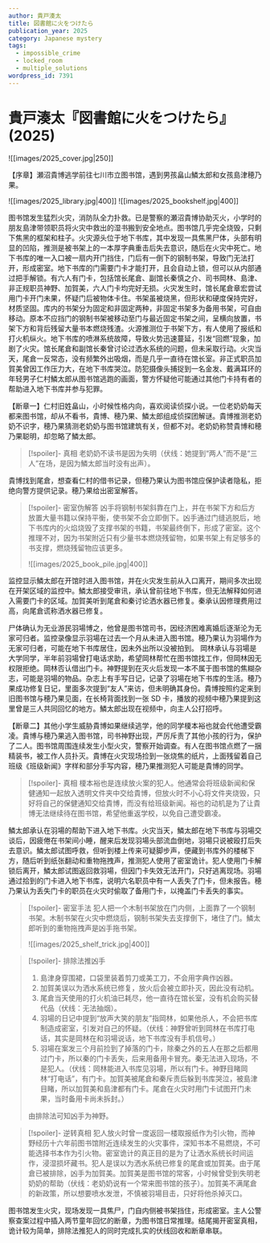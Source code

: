 ```yaml
---
author: 貴戸湊太
title: 図書館に火をつけたら
publication_year: 2025
category: Japanese mystery
tags:
  - impossible_crime
  - locked_room
  - multiple_solutions
wordpress_id: 7391
---
```


# 貴戸湊太『図書館に火をつけたら』(2025)

![[images/2025_cover.jpg|250]]

【序章】瀬沼貴博逃学前往七川市立图书馆，遇到男孩畠山鱗太郎和女孩島津穂乃果。

![[images/2025_library.jpg|400]]
![[images/2025_bookshelf.jpg|400]]

图书馆发生猛烈火灾，消防队全力扑救。已是警察的瀬沼貴博协助灭火，小学时的朋友島津带领职员将火灾中救出的湿书搬到安全地点。图书馆几乎完全烧毁，只剩下焦黑的框架和柱子。火灾源头位于地下书库，其中发现一具焦黑尸体，头部有明显的凹陷，推测是被书架上的一本厚字典重击后失去意识，随后在火灾中死亡。地下书库的唯一入口被一扇内开门挡住，门后有一倒下的钢制书架，导致门无法打开，形成密室。地下书库的门需要门卡才能打开，且会自动上锁，但可以从内部通过把手解锁。有六人有门卡，包括馆长尾倉、副馆长秦慎之介、司书岡林、島津、非正规职员神野、加賀美，六人门卡均完好无损。火灾发生时，馆长尾倉章宏尝试用门卡开门未果，怀疑门后被物体卡住。书架虽被烧黑，但形状和硬度保持完好，材质坚固。库内的书架分为固定和非固定两种，非固定书架多为备用书架，可自由移动。原本不应挡门的钢制书架被移动至门与最近固定书架之间，呈横向放置，书架下方和背后残留大量书本燃烧残渣。火源推测位于书架下方，有人使用了报纸和打火机纵火。地下书库的喷淋系统故障，导致火势迅速蔓延，引发“回燃”现象，加剧了火灾。馆长尾倉和副馆长秦曾讨论过洒水系统的问题，但未采取行动。火灾当天，尾倉一反常态，没有频繁外出吸烟，而是几乎一直待在馆长室。非正式职员加賀美曾因工作压力大，在地下书库哭泣。防犯摄像头捕捉到一名金发、戴满耳环的年轻男子仁村鱗太郎从图书馆逃跑的画面，警方怀疑他可能通过其他门卡持有者的帮助进入地下书库并参与犯罪。

【断章一】仁村旧姓畠山，小时候性格内向，喜欢阅读侦探小说。一位老奶奶每天都来图书馆，却从不看书，貴博、穂乃果、鱗太郎组成侦探团解谜。貴博推测老奶奶不识字，穂乃果猜测老奶奶与图书馆建筑有关，但都不对。老奶奶称赞貴博和穂乃果聪明，却忽略了鱗太郎。

> [!spoiler]- 真相
> 老奶奶不读书是因为失明（伏线：她提到“两人”而不是“三人”在场，是因为鱗太郎当时没有出声）。

貴博找到尾倉，想查看仁村的借书记录，但穂乃果认为图书馆应保护读者隐私，拒绝向警方提供记录。穂乃果给出密室解答。

> [!spoiler]- 密室伪解答
> 凶手将钢制书架斜靠在门上，并在书架下方和后方放置大量书籍以保持平衡，使书架不会立即倒下。凶手通过门缝逃脱后，地下书库内的火焰烧毁了支撑书架的书籍，书架最终倒下，形成了密室。这个推理不对，因为书架附近只有少量书本燃烧残留物，如果书架上有足够多的书支撑，燃烧残留物应该更多。
> 
> ![[images/2025_book_pile.jpg|400]]

监控显示鱗太郎在开馆时进入图书馆，并在火灾发生前从入口离开，期间多次出现在开架区域的监控中。鱗太郎接受审讯，承认曾前往地下书库，但无法解释如何进入需要门卡的区域。加賀美听到尾倉和秦讨论洒水器已修复。秦承认因修理费用过高，向尾倉谎称洒水器已修复。

尸体确认为无业游民羽場博之，他曾是图书馆司书，因经济困难离婚后逐渐沦为无家可归者。监控录像显示羽場在过去一个月从未进入图书馆。穂乃果认为羽場作为无家可归者，可能在地下书库居住，因未外出所以没被拍到。 岡林承认与羽場是大学同学，半年前羽場曾打电话求助，希望岡林帮忙在图书馆找工作，但岡林因无权限拒绝。岡林否认借出门卡。神野提到在灭火后发现一本不属于图书馆的焦糊杂志，可能是羽場的物品。杂志上有手写日记，记录了羽場在地下书库的生活。穂乃果成功修复日记，里面多次提到“友人”来访，但未明确其身份。貴博按照约定来到旧图书馆与穂乃果见面，在长椅背面找到一张 SD 卡，播放的视频中穂乃果提到这里曾是三人共同回忆的地方。鱗太郎出现在视频中，向主人公打招呼。

【断章二】其他小学生威胁貴博如果继续逃学，他的同学榎本裕也就会代他遭受霸凌。貴博与穂乃果逃入图书馆，司书神野出现，严厉斥责了其他小孩的行为，保护了二人。图书馆周围连续发生小型火灾，警察开始调查。有人在图书馆点燃了一捆精装书，被工作人员扑灭。貴博在火灾现场捡到一张烧焦的纸片，上面残留着自己班级《班级新闻》字样和部分手写内容，穂乃果推测犯人可能是貴博的同学。

> [!spoiler]- 真相
> 榎本裕也是连续放火案的犯人。他通常会将班级新闻和保健通知一起放入透明文件夹中交给貴博，但放火时不小心将文件夹烧毁，只好将自己的保健通知交给貴博，而没有给班级新闻。裕也的动机是为了让貴博无法继续待在图书馆，希望他重返学校，以免自己遭受霸凌。

鱗太郎承认在羽場的帮助下进入地下书库。火灾当天，鱗太郎在地下书库与羽場交谈后，因疲倦在书架间小睡，醒来后发现羽場头部流血倒地，羽場只说被殴打后失去意识。鱗太郎试图呼救，但听到楼上传来可疑脚步声，便藏到书库外的楼梯下方，随后听到纸张翻动和重物拖拽声，推测犯人使用了密室诡计。犯人使用门卡解锁后离开，鱗太郎试图返回救羽場，但因门卡失效无法开门，只好逃离现场。羽場通过拾到的门卡进入地下书库，说明六名职员中有一人丢失了门卡，但未报告。穂乃果认为丢失门卡的职员在火灾时偷取了备用门卡，以掩盖门卡丢失的事实。

> [!spoiler]- 密室手法
> 犯人把一个木制书架放在门内侧，上面靠了一个钢制书架。木制书架在火灾中燃烧后，钢制书架失去支撑倒下，堵住了门。鱗太郎听到的重物拖拽声是凶手拖书架。
> 
> ![[images/2025_shelf_trick.jpg|400]]

> [!spoiler]- 排除法推凶手
> 1. 島津身穿围裙，口袋里装着剪刀或美工刀，不会用字典作凶器。
> 2. 加賀美误以为洒水系统已修复，放火后会被立即扑灭，因此没有动机。
> 3. 尾倉当天使用的打火机油已耗尽，他一直待在馆长室，没有机会购买替代品（伏线：无法抽烟）。
> 4. 羽場的日记中提到“放声大笑的朋友”指岡林，如果他杀人，不会把书库制造成密室，引发对自己的怀疑。（伏线：神野曾听到岡林在书库打电话，其实是岡林在和羽場说话，地下书库没有手机信号。）
> 5. 羽場在案发三个月前捡到了掉落的门卡，除秦之外的五人在那之后都用过门卡，所以秦的门卡丢失，后来用备用卡冒充。秦无法进入现场，不是犯人。（伏线：岡林能进入书库见羽場，所以有门卡。神野目睹岡林“打电话”，有门卡。加賀美被尾倉和秦斥责后躲到书库哭泣，被島津目睹，所以加賀美和島津都有门卡。尾倉在火灾时用门卡试图开门未果，当时备用卡尚未拆封。）
> 
> 由排除法可知凶手为神野。

> [!spoiler]- 逆转真相
> 犯人放火时曾一度返回一楼取报纸作为引火物，而神野经历十六年前图书馆附近连续发生的火灾事件，深知书本不易燃烧，不可能选择书本作为引火物。密室诡计的真正目的是为了让洒水系统长时间运作，浸湿损坏藏书。犯人是误以为洒水系统已修复的尾倉或加賀美。由于尾倉已被排除，凶手为加賀美。加賀美是图书馆的常客，小时候曾受到失明老奶奶的帮助（伏线：老奶奶说有一个常来图书馆的孩子）。加賀美不满尾倉的新政策，所以想要喷水发泄，不慎被羽場目击，只好将他杀掉灭口。

图书馆发生火灾，现场发现一具焦尸，门自内侧被书架挡住，形成密室。主人公警察查案过程中插入两节童年回忆的断章，为图书馆日常推理。结尾揭开密室真相，诡计较为简单，排除法推犯人的同时完成扎实的伏线回收和断章串联。